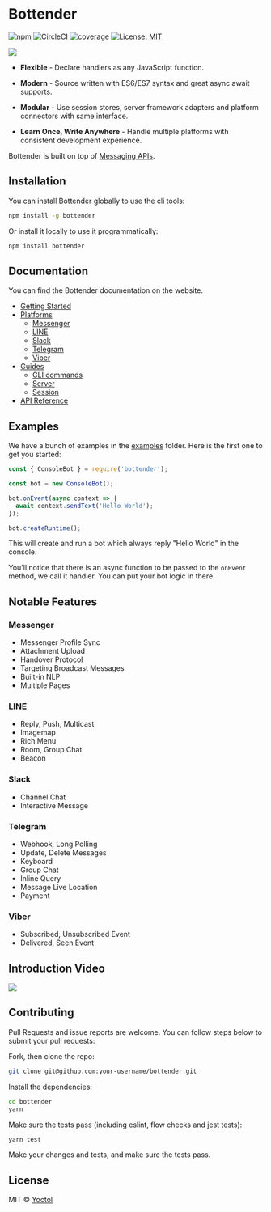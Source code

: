 # Bottender

[![npm](https://img.shields.io/npm/v/bottender.svg?style=flat-square)](https://www.npmjs.com/package/bottender)
[![CircleCI](https://circleci.com/gh/Yoctol/bottender.svg?style=shield)](https://circleci.com/gh/Yoctol/bottender)
[![coverage](https://codecov.io/gh/Yoctol/bottender/branch/master/graph/badge.svg)](https://codecov.io/gh/Yoctol/bottender)
[![License: MIT](https://img.shields.io/badge/License-MIT-yellow.svg)](https://opensource.org/licenses/MIT)

![](https://user-images.githubusercontent.com/3382565/33872101-6cbd07d8-df50-11e7-9c80-d1415448122a.png)

* **Flexible** - Declare handlers as any JavaScript function.

* **Modern** - Source written with ES6/ES7 syntax and great async await
  supports.

* **Modular** - Use session stores, server framework adapters and platform
  connectors with same interface.

* **Learn Once, Write Anywhere** - Handle multiple platforms with consistent
  development experience.

Bottender is built on top of
[Messaging APIs](https://github.com/Yoctol/messaging-apis).

## Installation

You can install Bottender globally to use the cli tools:

```sh
npm install -g bottender
```

Or install it locally to use it programmatically:

```sh
npm install bottender
```

## Documentation

You can find the Bottender documentation on the website.

* [Getting Started](https://bottender.js.org/docs/GettingStarted)
* [Platforms](https://bottender.js.org/docs/Platforms-Messenger)
  * [Messenger](https://bottender.js.org/docs/Platforms-Messenger)
  * [LINE](https://bottender.js.org/docs/Platforms-LINE)
  * [Slack](https://bottender.js.org/docs/Platforms-Slack)
  * [Telegram](https://bottender.js.org/docs/Platforms-Telegram)
  * [Viber](https://bottender.js.org/docs/Platforms-Viber)
* [Guides](https://bottender.js.org/docs/Guides-Commands)
  * [CLI commands](https://bottender.js.org/docs/Guides-Commands)
  * [Server](https://bottender.js.org/docs/Guides-Server)
  * [Session](https://bottender.js.org/docs/Guides-Session)
* [API Reference](https://bottender.js.org/docs/APIReference-Context)

## Examples

We have a bunch of examples in the
[examples](https://github.com/Yoctol/bottender/tree/master/examples) folder.
Here is the first one to get you started:

```js
const { ConsoleBot } = require('bottender');

const bot = new ConsoleBot();

bot.onEvent(async context => {
  await context.sendText('Hello World');
});

bot.createRuntime();
```

This will create and run a bot which always reply "Hello World" in the console.

You'll notice that there is an async function to be passed to the `onEvent`
method, we call it handler. You can put your bot logic in there.

## Notable Features

### Messenger

* Messenger Profile Sync
* Attachment Upload
* Handover Protocol
* Targeting Broadcast Messages
* Built-in NLP
* Multiple Pages

### LINE

* Reply, Push, Multicast
* Imagemap
* Rich Menu
* Room, Group Chat
* Beacon

### Slack

* Channel Chat
* Interactive Message

### Telegram

* Webhook, Long Polling
* Update, Delete Messages
* Keyboard
* Group Chat
* Inline Query
* Message Live Location
* Payment

### Viber

* Subscribed, Unsubscribed Event
* Delivered, Seen Event

## Introduction Video

[![](https://user-images.githubusercontent.com/3382565/33467982-cc8a0e42-d693-11e7-9134-2d42ec135e19.png)](https://www.youtube.com/watch?v=C_OBHmbXCsE)

## Contributing

Pull Requests and issue reports are welcome. You can follow steps below to
submit your pull requests:

Fork, then clone the repo:

```sh
git clone git@github.com:your-username/bottender.git
```

Install the dependencies:

```sh
cd bottender
yarn
```

Make sure the tests pass (including eslint, flow checks and jest tests):

```sh
yarn test
```

Make your changes and tests, and make sure the tests pass.

## License

MIT © [Yoctol](https://github.com/Yoctol/bottender)
